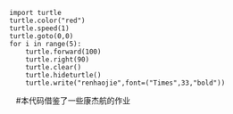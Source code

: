     import turtle
    turtle.color("red")
    turtle.speed(1)
    turtle.goto(0,0)
    for i in range(5):
        turtle.forward(100)
        turtle.right(90)
        turtle.clear()
        turtle.hideturtle()
        turtle.write("renhaojie",font=("Times",33,"bold"))
    

    #本代码借鉴了一些康杰航的作业

    

    
